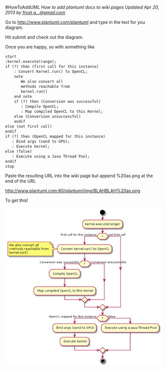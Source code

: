 #HowToAddUML
*How to add plantuml docs to wiki pages Updated Apr 20, 2013 by frost.g...@gmail.com*

Go to http://www.plantuml.com/plantuml and type in the text for you diagram.

Hit submit and check out the diagram.

Once you are happy, so with something like

    start
    :kernel.execute(range);
    if (?) then (first call for this instance)
        : Convert Kernel.run() to OpenCL;
        note
           We also convert all
           methods reachable from
           kernel.run()
        end note
        if (?) then (Conversion was successful)
           : Compile OpenCL;
           : Map compiled OpenCL to this Kernel;
        else (Conversion unsuccessful)
        endif
    else (not first call)
    endif
    if (?) then (OpenCL mapped for this instance)
       : Bind args (send to GPU);
       : Execute kernel;
    else (false)
       : Execute using a Java Thread Pool;
    endif
    stop
Paste the resulting URL into the wiki page but append %20as.png at the end of the URL

http://www.plantuml.com:80/plantuml/img/BLAHBLAH%20as.png

To get this!

![Image of UML](uml.png)